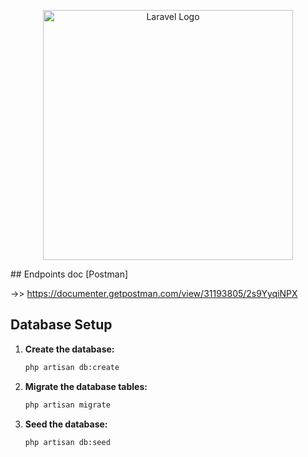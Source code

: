 <p align="center"><a href="https://laravel.com" target="_blank"><img src="https://raw.githubusercontent.com/laravel/art/master/logo-lockup/5%20SVG/2%20CMYK/1%20Full%20Color/laravel-logolockup-cmyk-red.svg" width="400" alt="Laravel Logo"></a></p>
## Endpoints doc [Postman]

->> https://documenter.getpostman.com/view/31193805/2s9YyqiNPX

## Database Setup

1. **Create the database:**
    ```bash
    php artisan db:create
    ```

2. **Migrate the database tables:**
    ```bash
    php artisan migrate
    ```

3. **Seed the database:**
    ```bash
    php artisan db:seed
    ```

